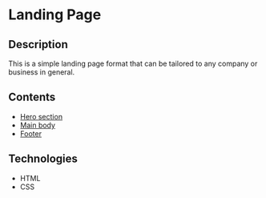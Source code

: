 # Landing Page

## Description
This is a simple landing page format that can be tailored to any company or business in general.

## Contents
- [Hero section](https://i.imgur.com/6ntBNeX.png)
- [Main body](https://i.imgur.com/OI2IKsj.png)
- [Footer](https://i.imgur.com/fRTUF0X.png)

## Technologies
- HTML
- CSS

